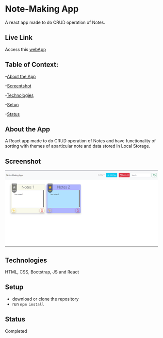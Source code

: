 # Note-Making App
A react app made to do CRUD operation of Notes.


## Live Link
Access this [webApp](https://note-making-app-shah.netlify.app)

## Table of Context:

-[About the App](#about-the-app)

-[Screentshot](#screenshot)

-[Technologies](#technologies)

-[Setup](#setup)

-[Status](#status)

## About the App
A React app made to do CRUD operation of Notes and have functionality of sorting with themes of aparticular note and data stored in Local Storage.

## Screenshot
![Home](./src/assets/notes-app.png)

## Technologies
HTML, CSS, Bootstrap, JS and React
## Setup
- download or clone the repository
- run `npm install`

## Status
Completed
